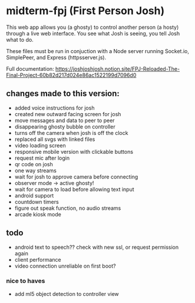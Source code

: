 # midterm-fpj (First Person Josh)

This web app allows you (a ghosty) to control another person (a hosty) through a live web interface. You see what Josh is seeing, you tell Josh what to do.

These files must be run in conjuction with a Node server running Socket.io, SimplePeer, and Express (httpsserver.js).

Full documentation: https://joshjoshjosh.notion.site/FPJ-Reloaded-The-Final-Project-60b82d217d024e86ac1522199d7096d0


## changes made to this version:
- added voice instructions for josh
- created new outward facing screen for josh
- move messages and data to peer to peer
- disappearing ghosty bubble on controller
- turns off the camera when josh is off the clock
- replaced all svgs with linked files
- video loading screen
- responsive mobile version with clickable buttons
- request mic after login
- qr code on josh
- one way streams 
- wait for josh to approve camera before connecting
- observer mode -> active ghosty!
- wait for camera to load before allowing text input
- android support
- countdown timers
- figure out speak function, no audio streams
- arcade kiosk mode

## todo
- android text to speech?? check with new ssl, or request permission again
- client performance
- video connection unreliable on first boot?

### nice to haves
- add ml5 object detection to controller view